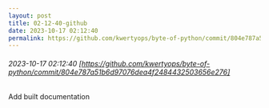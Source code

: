 ```yaml
---
layout: post
title: 02-12-40-github
date: 2023-10-17 02:12:40
permalink: https://github.com/kwertyops/byte-of-python/commit/804e787a51b6d97076dea4f2484432503656e276
---
```


###### 2023-10-17 02:12:40 [https://github.com/kwertyops/byte-of-python/commit/804e787a51b6d97076dea4f2484432503656e276]
Add built documentation
